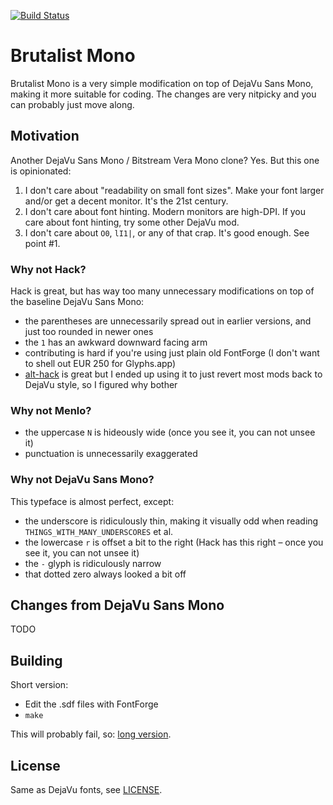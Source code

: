 [![Build Status](https://travis-ci.org/dejavu-fonts/dejavu-fonts.svg)](https://travis-ci.org/dejavu-fonts/dejavu-fonts)

# Brutalist Mono

Brutalist Mono is a very simple modification on top of DejaVu Sans Mono, making it more suitable for coding. The changes are very nitpicky and you can probably just move along.

## Motivation

Another DejaVu Sans Mono / Bitstream Vera Mono clone? Yes. But this one is opinionated:

1. I don't care about "readability on small font sizes". Make your font larger and/or get a decent monitor. It's the 21st century.
2. I don't care about font hinting. Modern monitors are high-DPI. If you care about font hinting, try some other DejaVu mod.
3. I don't care about `O0`, `lI1|`, or any of that crap. It's good enough. See point #1.

### Why not Hack?

Hack is great, but has way too many unnecessary modifications on top of the baseline DejaVu Sans Mono:

* the parentheses are unnecessarily spread out in earlier versions, and just too rounded in newer ones
* the `1` has an awkward downward facing arm
* contributing is hard if you're using just plain old FontForge (I don't want to shell out EUR 250 for Glyphs.app)
* [alt-hack](https://github.com/source-foundry/alt-hack) is great but I ended up using it to just revert most mods back to DejaVu style, so I figured why bother

### Why not Menlo?

* the uppercase `N` is hideously wide (once you see it, you can not unsee it)
* punctuation is unnecessarily exaggerated

### Why not DejaVu Sans Mono?

This typeface is almost perfect, except:

* the underscore is ridiculously thin, making it visually odd when reading `THINGS_WITH_MANY_UNDERSCORES` et al.
* the lowercase `r` is offset a bit to the right (Hack has this right – once you see it, you can not unsee it)
* the `-` glyph is ridiculously narrow
* that dotted zero always looked a bit off

## Changes from DejaVu Sans Mono

TODO

## Building

Short version:

* Edit the .sdf files with FontForge
* `make`

This will probably fail, so: [long version](BUILDING.md).

## License

Same as DejaVu fonts, see [LICENSE](LICENSE).